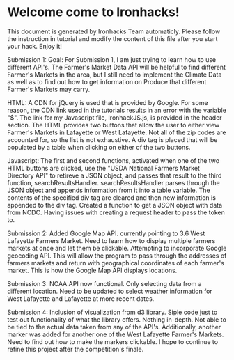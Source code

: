 # Welcome come to Ironhacks!

This document is generated by Ironhacks Team automaticly. Please follow the instruction in tutorial and modify the content of this file after you start your hack. Enjoy it!

Submission 1:
Goal:
For Submission 1, I am just trying to learn how to use different API's. The Farmer's Market Data API will be helpful to find different Farmer's Markets in the area, but I still need to implement the Climate Data as well as to find out how to get information on Produce that different Farmer's Markets may carry.

HTML:
A CDN for jQuery is used that is provided by Google. For some reason, the CDN link used in the tutorials results in an error with the variable "$".
The link for my Javascript file, IronhackJS.js, is provided in the header section.
The HTML provides two buttons that allow the user to either view Farmer's Markets in Lafayette or West Lafayette. Not all of the zip codes are accounted for, so the list is not exhaustive.
A div tag is placed that will be populated by a table when clicking on either of the two buttons.

Javascript:
The first and second functions, activated when one of the two HTML buttons are clicked, use the "USDA National Farmers Market Directory API" to retireve a JSON object, and passes that result to the third function, searchResultsHandler. 
searchResultsHandler parses through the JSON object and appends information from it into a table variable. The contents of the specified div tag are cleared and then new information is appended to the div tag.
Created a function to get a JSON object with data from NCDC. Having issues with creating a request header to pass the token to.

Submission 2:
Added Google Map API. currently pointing to 3.6 West Lafayette Farmers Market. Need to learn how to display multiple farmers markets at once and let them be clickable. Attempting to incorporate Google geocoding API. This will allow the program to pass through the addresses of farmers markets and return with geographical coordinates of each farmer's market. This is how the Google Map API displays locations. 

Submission 3:
NOAA API now functional. Only selecting data from a different location. Need to be updated to select weather information for West Lafayette and Lafayette at more recent dates.

Submission 4:
Inclusion of visualization from d3 library. Siple code just to test out functionality of what the library offers. Nothing in-depth. Not able to be tied to the actual data taken from any of the API's. Additionally, another marker was added for another one of the West Lafayette Farmer's Markets. Need to find out how to make the markers clickable. I hope to continue to refine this project after the competition's finale.